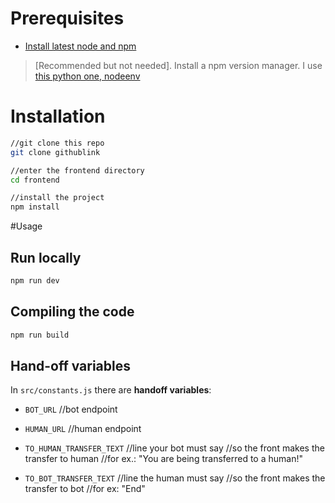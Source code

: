 
# Prerequisites

* [Install latest node and npm](https://nodejs.org/es/download/)
> [Recommended but not needed]. Install a npm version manager. I use [this python one, nodeenv](https://pypi.org/project/nodeenv/)

# Installation

```bash
//git clone this repo
git clone githublink

//enter the frontend directory
cd frontend

//install the project
npm install
```
#Usage
## Run locally
```bash
npm run dev
```

## Compiling the code
```bash
npm run build
```

## Hand-off variables

In `src/constants.js` there are **handoff variables**:
* `BOT_URL`       //bot endpoint

* `HUMAN_URL`     //human endpoint

* `TO_HUMAN_TRANSFER_TEXT` //line your bot must say
                           //so the front makes the transfer to human
                           //for ex.: "You are being transferred to a human!"

* `TO_BOT_TRANSFER_TEXT` //line the human must say
                         //so the front makes the transfer to bot
                         //for ex: "End"

